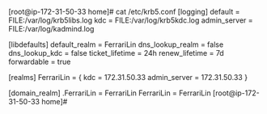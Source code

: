 [root@ip-172-31-50-33 home]# cat /etc/krb5.conf
[logging]
 default = FILE:/var/log/krb5libs.log
 kdc = FILE:/var/log/krb5kdc.log
 admin_server = FILE:/var/log/kadmind.log

[libdefaults]
 default_realm = FerrariLin
 dns_lookup_realm = false
 dns_lookup_kdc = false
 ticket_lifetime = 24h
 renew_lifetime = 7d
 forwardable = true

[realms]
 FerrariLin = {
  kdc = 172.31.50.33
  admin_server = 172.31.50.33
 }

[domain_realm]
 .FerrariLin = FerrariLin
 FerrariLin = FerrariLin
[root@ip-172-31-50-33 home]#
